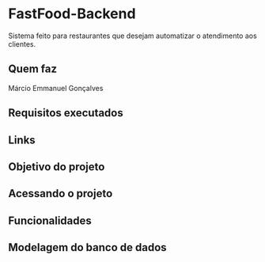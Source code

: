 # FastFood-Backend

Sistema feito para restaurantes que desejam automatizar o atendimento aos clientes.

## Quem faz

Márcio Emmanuel Gonçalves

## Requisitos executados

## Links

## Objetivo do projeto

## Acessando o projeto

## Funcionalidades

## Modelagem do banco de dados
